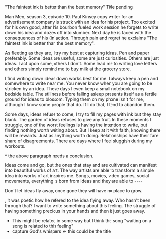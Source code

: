 "The faintest ink is better than the best memory"
Title pending

Man Men, season 3, episode 10. Paul Kinsey copy writer for an advertisement company is struck with an idea for his project. Too excited for his own good, after his bourbon fueled work session he forgets to write down his idea and dozes off into slumber. Next day he is faced with the consequences of his (in)action. Through pain and regret he exclaims "The faintest ink is better than the best memory".

As fleeting as they are, I try my best at capturing ideas. Pen and paper preferably. Some ideas are useful, some are just curiosities. Others are just ideas. I act upon some, others I don't. Some lead me to writing love letters and others simply remind me to buy milk at the grocery store. 

I find writing down ideas down works best for me. I always keep a pen and somewhere to write near me. You never know when you are going to be stricken by an idea. These days I even keep a small notebook on my bedside table. The stillness before falling asleep presents itself as a fertile ground for ideas to blossom. Typing them on my phone isn't for me, although I know some people that do. If I do that, I tend to abandon them. 

Some days, ideas refuse to come, I try to fill my pages with ink but they stay blank. The garden of ideas refuses to give any fruit. In these moments I struggle, one of the worst feelings is having the intention to write, but finding nothing worth writing about. But I keep at it with faith, knowing there will be rewards. Just as anything worth doing. Relationships have their fare share of disagreements. There are days where I feel sluggish during my workouts. 

^ the above paragraph needs a conclusion. 

Ideas come and go, but the ones that stay and are cultivated can manifest into beautiful works of art. The way artists are able to transform a simple idea into works of art inspires me. Songs, movies, video games, social movements, everything is born from ideas and they are able to ----  

Don't let ideas fly away, once gone they will have no place to grow. 


, it was poetic how he refered to the idea flying away. Who hasn't been through that? I want to write something about this feeling. The struggle of having something precious in your hands and then it just goes away. 
- This might be related in some way but I think the song "waiting on a song is related to this feeling"
- capture God's whispers <- this could be the title 




